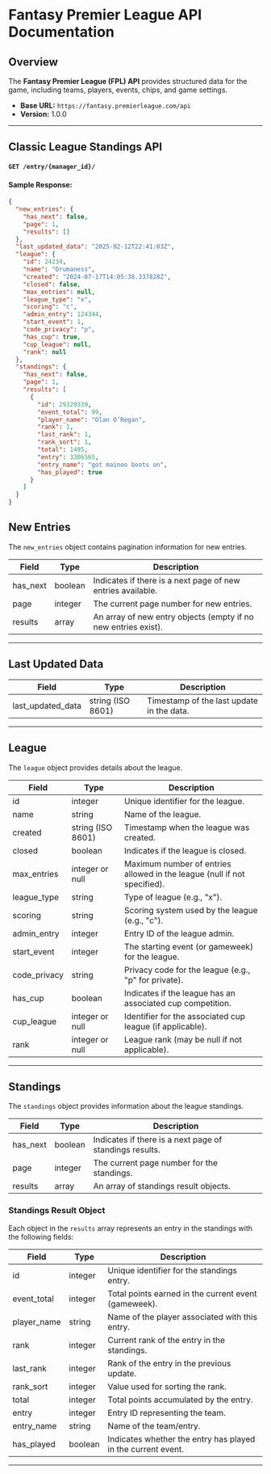 # Fantasy Premier League API Documentation

## Overview

The **Fantasy Premier League (FPL) API** provides structured data for the game, including teams, players, events, chips, and game settings.

- **Base URL:** `https://fantasy.premierleague.com/api`
- **Version:** 1.0.0

---

## **Classic League Standings API**

#### `GET /entry/{manager_id}/`

#### **Sample Response:**

```json
{
  "new_entries": {
    "has_next": false,
    "page": 1,
    "results": []
  },
  "last_updated_data": "2025-02-12T22:41:03Z",
  "league": {
    "id": 24234,
    "name": "Drumaness",
    "created": "2024-07-17T14:05:38.337828Z",
    "closed": false,
    "max_entries": null,
    "league_type": "x",
    "scoring": "c",
    "admin_entry": 124344,
    "start_event": 1,
    "code_privacy": "p",
    "has_cup": true,
    "cup_league": null,
    "rank": null
  },
  "standings": {
    "has_next": false,
    "page": 1,
    "results": [
      {
        "id": 29329339,
        "event_total": 99,
        "player_name": "Olan O’Regan",
        "rank": 1,
        "last_rank": 1,
        "rank_sort": 1,
        "total": 1495,
        "entry": 3306565,
        "entry_name": "got mainoo boots on",
        "has_played": true
      }
    ]
  }
}
```
## New Entries

The `new_entries` object contains pagination information for new entries.

| Field     | Type    | Description                                                    |
|-----------|---------|----------------------------------------------------------------|
| has_next  | boolean | Indicates if there is a next page of new entries available.    |
| page      | integer | The current page number for new entries.                       |
| results   | array   | An array of new entry objects (empty if no new entries exist).   |

---

## Last Updated Data

| Field               | Type              | Description                                                    |
|---------------------|-------------------|----------------------------------------------------------------|
| last_updated_data   | string (ISO 8601) | Timestamp of the last update in the data.                      |

---

## League

The `league` object provides details about the league.

| Field         | Type              | Description                                                                               |
|---------------|-------------------|-------------------------------------------------------------------------------------------|
| id            | integer           | Unique identifier for the league.                                                         |
| name          | string            | Name of the league.                                                                       |
| created       | string (ISO 8601) | Timestamp when the league was created.                                                    |
| closed        | boolean           | Indicates if the league is closed.                                                        |
| max_entries   | integer or null   | Maximum number of entries allowed in the league (null if not specified).                  |
| league_type   | string            | Type of league (e.g., "x").                                                                 |
| scoring       | string            | Scoring system used by the league (e.g., "c").                                              |
| admin_entry   | integer           | Entry ID of the league admin.                                                             |
| start_event   | integer           | The starting event (or gameweek) for the league.                                            |
| code_privacy  | string            | Privacy code for the league (e.g., "p" for private).                                        |
| has_cup       | boolean           | Indicates if the league has an associated cup competition.                                |
| cup_league    | integer or null   | Identifier for the associated cup league (if applicable).                                 |
| rank          | integer or null   | League rank (may be null if not applicable).                                               |

---

## Standings

The `standings` object provides information about the league standings.

| Field     | Type    | Description                                                           |
|-----------|---------|-----------------------------------------------------------------------|
| has_next  | boolean | Indicates if there is a next page of standings results.             |
| page      | integer | The current page number for the standings.                          |
| results   | array   | An array of standings result objects.                               |

### Standings Result Object

Each object in the `results` array represents an entry in the standings with the following fields:

| Field         | Type    | Description                                                                           |
|---------------|---------|---------------------------------------------------------------------------------------|
| id            | integer | Unique identifier for the standings entry.                                            |
| event_total   | integer | Total points earned in the current event (gameweek).                                  |
| player_name   | string  | Name of the player associated with this entry.                                        |
| rank          | integer | Current rank of the entry in the standings.                                           |
| last_rank     | integer | Rank of the entry in the previous update.                                             |
| rank_sort     | integer | Value used for sorting the rank.                                                       |
| total         | integer | Total points accumulated by the entry.                                                 |
| entry         | integer | Entry ID representing the team.                                                       |
| entry_name    | string  | Name of the team/entry.                                                                 |
| has_played    | boolean | Indicates whether the entry has played in the current event.                           |

---